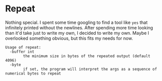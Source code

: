 # Repeat

Nothing special. I spent some time googling to find a tool like `yes` that infinitely
printed without the newlines. After spending more time looking than it'd take just to
write my own, I decided to write my own. Maybe I overlooked something obvious, but this
fits my needs for now.

```
Usage of repeat:
  -buffer int
    	the minimum size in bytes of the repeated output (default 4096)
  -byte
    	if set, the program will interpret the args as a sequence of numerical bytes to repeat
```
